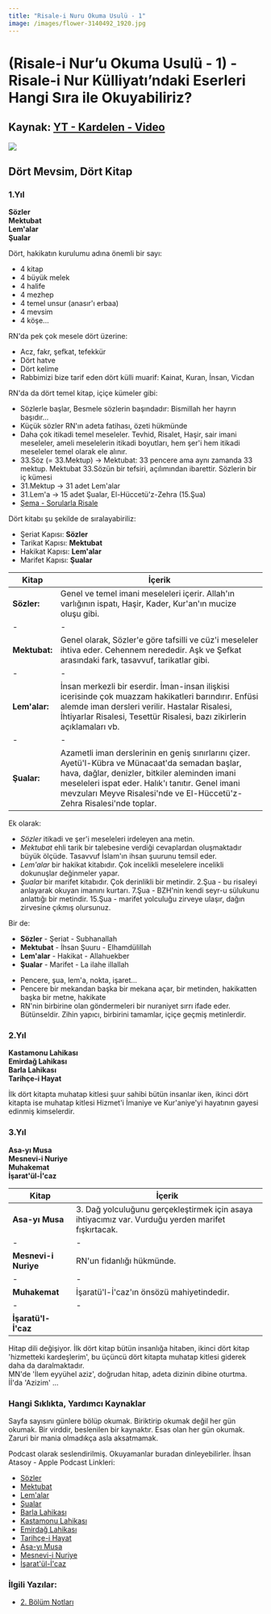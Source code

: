 ```yaml
---
title: "Risale-i Nuru Okuma Usulü - 1"
image: /images/flower-3140492_1920.jpg
---
```


# (Risale-i Nur’u Okuma Usulü - 1) - Risale-i Nur Külliyatı’ndaki Eserleri Hangi Sıra ile Okuyabiliriz?

## Kaynak: [YT - Kardelen - Video](https://www.youtube.com/watch?v=UJlO9dyrWq4)

![](https://risalenotlari.github.io/images/flower-3140492_1920.jpg)

## Dört Mevsim, Dört Kitap

### 1.Yıl

**Sözler**  
**Mektubat**  
**Lem'alar**  
**Şualar**

Dört, hakikatın kurulumu adına önemli bir sayı:
- 4 kitap
- 4 büyük melek
- 4 halife
- 4 mezhep
- 4 temel unsur (anasır'ı erbaa)
- 4 mevsim
- 4 köşe...

RN'da pek çok mesele dört üzerine:
- Acz, fakr, şefkat, tefekkür
- Dört hatve
- Dört kelime
- Rabbimizi bize tarif eden dört külli muarif: Kainat, Kuran, İnsan, Vicdan


RN'da da dört temel kitap, içiçe kümeler gibi:
- Sözlerle başlar, Besmele sözlerin başındadır: Bismillah her hayrın başıdır...
- Küçük sözler RN'ın adeta fatihası, özeti hükmünde
- Daha çok itikadi temel meseleler. Tevhid, Risalet, Haşir, sair imani meseleler, ameli meselelerin itikadi boyutları, hem şer'i hem itikadi meseleler temel olarak ele alınır.
- 33.Söz (= 33.Mektup) -> Mektubat: 33 pencere ama aynı zamanda 33 mektup. Mektubat 33.Sözün bir tefsiri, açılımından ibarettir. Sözlerin bir iç kümesi
- 31.Mektup -> 31 adet Lem'alar
- 31.Lem'a -> 15 adet Şualar, El-Hüccetü'z-Zehra (15.Şua)
- [Şema - Sorularla Risale](https://sorularlarisale.com/images/articles/kulliyat-sema.jpg)

Dört kitabı şu şekilde de sıralayabiriliz:
- Şeriat Kapısı: **Sözler**
- Tarikat Kapısı: **Mektubat**
- Hakikat Kapısı: **Lem'alar**
- Marifet Kapısı: **Şualar**

| Kitap | İçerik |
|-|-|
| **Sözler:** | Genel ve temel imani meseleleri içerir. Allah'ın varlığının ispatı, Haşir, Kader, Kur'an'ın mucize oluşu gibi. |
|-|-|
| **Mektubat:** | Genel olarak, Sözler'e göre tafsilli ve cüz'i meseleler ihtiva eder. Cehennem nerededir. Aşk ve Şefkat arasındaki fark, tasavvuf, tarikatlar gibi. |
|-|-|
| **Lem'alar:** | İnsan merkezli bir eserdir. İman-insan ilişkisi icerisinde çok muazzam hakikatleri barındırır. Enfüsi alemde iman dersleri verilir. Hastalar Risalesi, İhtiyarlar Risalesi, Tesettür Risalesi, bazı zikirlerin açıklamaları vb. |
|-|-|
| **Şualar:** | Azametli iman derslerinin en geniş sınırlarını çizer. Ayetü'l-Kübra ve Münacaat'da semadan başlar, hava, dağlar, denizler, bitkiler aleminden imani meseleleri ispat eder. Halık'ı tanıtır. Genel imani mevzuları Meyve Risalesi'nde ve El-Hüccetü'z-Zehra Risalesi'nde toplar. |

Ek olarak:
- *Sözler* itikadi ve şer'i meseleleri irdeleyen ana metin. 
- *Mektubat* ehli tarik bir talebesine verdiği cevaplardan oluşmaktadır büyük ölçüde. Tasavvuf İslam'ın ihsan şuurunu temsil eder. 
- *Lem'alar* bir hakikat kitabıdır. Çok incelikli meselelere incelikli dokunuşlar değinmeler yapar. 
- *Şualar* bir marifet kitabıdır. Çok derinlikli bir metindir. 2.Şua - bu risaleyi anlayarak okuyan imanını kurtarı. 7.Şua - BZH'nin kendi seyr-u sülukunu anlattığı bir metindir. 15.Şua - marifet yolculuğu zirveye ulaşır, dağın zirvesine çıkmış olursunuz.

Bir de:
- **Sözler** - Şeriat - Subhanallah
- **Mektubat** - İhsan Şuuru - Elhamdülillah
- **Lem'alar** - Hakikat - Allahuekber
- **Şualar** - Marifet - La ilahe illallah

* Pencere, şua, lem'a, nokta, işaret...
* Pencere bir mekandan başka bir mekana açar, bir metinden, hakikatten başka bir metne, hakikate
* RN'nin birbirine olan göndermeleri bir nuraniyet sırrı ifade eder. Bütünseldir. Zihin yapıcı, birbirini tamamlar, içiçe         geçmiş metinlerdir.

### 2.Yıl

**Kastamonu Lahikası**  
**Emirdağ Lahikası**  
**Barla Lahikası**  
**Tarihçe-i Hayat**

İlk dört kitapta muhatap kitlesi şuur sahibi bütün insanlar iken, ikinci dört kitapta ise muhatap kitlesi Hizmet'i İmaniye ve Kur'aniye'yi hayatının gayesi edinmiş kimselerdir.

### 3.Yıl

**Asa-yı Musa**  
**Mesnevi-i Nuriye**  
**Muhakemat**  
**İşarat'ül-İ'caz**

| Kitap | İçerik |
|-|-|
| **Asa-yı Musa** | 3. Dağ yolculuğunu gerçekleştirmek için asaya ihtiyacımız var. Vurduğu yerden marifet fışkırtacak. |
|-|-|
| **Mesnevi-i Nuriye** | RN'un fidanlığı hükmünde. |
|-|-|
| **Muhakemat** | İşaratü'l-İ'caz'ın önsözü mahiyetindedir. |
|-|-|
| **İşaratü'l-İ'caz** |  |

Hitap dili değişiyor. İlk dört kitap bütün insanlığa hitaben, ikinci dört kitap 'hizmetteki kardeşlerim', bu üçüncü dört kitapta muhatap kitlesi giderek daha da daralmaktadır.  
MN'de 'İlem eyyühel aziz', doğrudan hitap, adeta dizinin dibine oturtma. İİ'da 'Azizim' ...

### Hangi Sıklıkta, Yardımcı Kaynaklar

Sayfa sayısını günlere bölüp okumak. Biriktirip okumak değil her gün okumak. Bir virddir, beslenilen bir kaynaktır. Esas olan her gün okumak. Zaruri bir mania olmadıkça asla aksatmamak. 

Podcast olarak seslendirilmiş. Okuyamanlar buradan dinleyebilirler.
İhsan Atasoy - Apple Podcast Linkleri:

- [Sözler](https://podcasts.apple.com/us/podcast/risale-i-nur-k%C3%BClliyati-s%C3%B6zler/id1016442063)
- [Mektubat](https://podcasts.apple.com/us/podcast/mektubat-risale-i-nur-k%C3%BClliyati/id1016441432)
- [Lem'alar](https://podcasts.apple.com/us/podcast/lemalar-risale-i-nur-k%C3%BClliyati/id1016441279)
- [Şualar](https://podcasts.apple.com/us/podcast/su%C3%A2lar-risale-i-nur-k%C3%BClliyati/id1016441894)
- [Barla Lahikası](https://podcasts.apple.com/us/podcast/barla-l%C3%A2hikasi-risale-i-nur-k%C3%BClliyati/id1016441420)
- [Kastamonu Lahikası](https://podcasts.apple.com/us/podcast/kastamonu-lahikasi-risale-i-nur-k%C3%BClliyati/id1016441816)
- [Emirdağ Lahikası](https://podcasts.apple.com/us/podcast/emirdag-l%C3%A2hikasi-risale-i-nur-k%C3%BClliyati/id1016441443)
- [Tarihçe-i Hayat](https://podcasts.apple.com/us/podcast/tarih%C3%A7e-i-hayat-risale-i-nur-k%C3%BClliyati/id1016442142)
- [Asa-yı Musa](https://podcasts.apple.com/us/podcast/asa-yi-musa-risale-i-nur-k%C3%BClliyati/id1016417339)
- [Mesnevi-i Nuriye](https://podcasts.apple.com/us/podcast/mesnevi-i-nuriye-risale-i-nur-k%C3%BClliyati/id1016441813)
- [İşarat'ül-İ'caz](https://podcasts.apple.com/us/podcast/isarat%C3%BCl-icaz-risale-i-nur-k%C3%BClliyati/id1016441224)

### İlgili Yazılar:
- [2. Bölüm Notları](https://risalenotlari.github.io/blog/2020/03/22/rn-daha-verimli-nasil-okunur.html)
